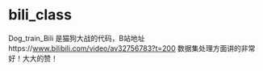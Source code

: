 # bili_class


Dog_train_Bili  是猫狗大战的代码，B站地址https://www.bilibili.com/video/av32756783?t=200
数据集处理方面讲的非常好！大大的赞！
